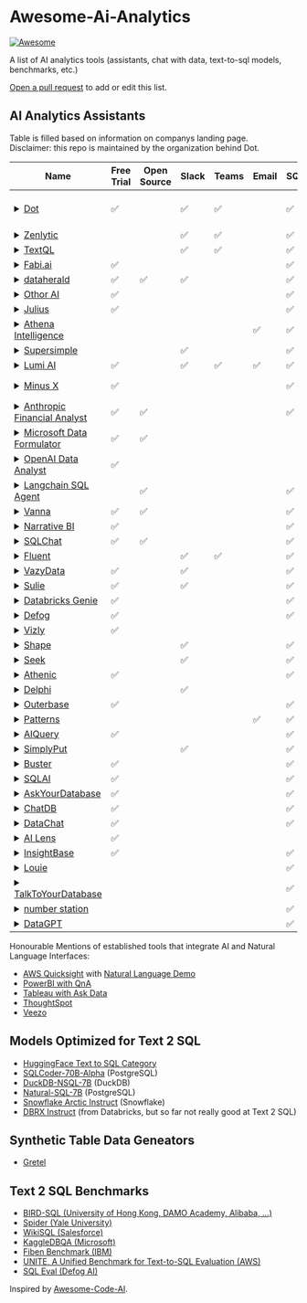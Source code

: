 # Awesome-Ai-Analytics

[![Awesome](https://cdn.jsdelivr.net/gh/sindresorhus/awesome@d7305f38d29fed78fa85652e3a63e154dd8e8829/media/badge.svg)](https://github.com/sindresorhus/awesome)

A list of AI analytics tools (assistants, chat with data, text-to-sql models, benchmarks, etc.)

[Open a pull request](https://github.com/Snowboard-Software/awesome-ai-analytics/pulls) to add or edit this list.

## AI Analytics Assistants

Table is filled based on information on companys landing page.  
Disclaimer: this repo is maintained by the organization behind Dot.

| Name         | Free Trial | Open Source | Slack | Teams | Email | SQL | Semantic Layer | Python | File Upload | BI Tool Integrations |
|--------------|------------|-------------|-------|-------|-------|-------|--------|--------|--------|--|
| <details><summary>[Dot](https://www.getdot.ai/)</summary>Dot, the data bot enables true Analytics Self-Service for business stakeholders. Free your data team to focus on high impact tasks by automating ad-hoc requests and more.</details> | ✅ | | ✅ | ✅ | | ✅ | ✅ | ✅ | ✅ | Looker, Tableau, Metabase |
| <details><summary>[Zenlytic](https://www.zenlytic.com/)</summary>Business Intelligence you can talk to. Tap into BI that answers your data questions in seconds, eliminating your reliance on a time-strapped analytics team. </details> | | | ✅ | ✅ | | ✅ | ✅ | ✅ | ✅ | self build
| <details><summary>[TextQL](https://www.textql.com/)</summary>Ana is your team's personal data scientist</details> | | | ✅ | ✅ | | ✅ | ✅ | | | |
| <details><summary>[Fabi.ai](https://fabi.ai/)</summary>The AI data analyst you've been waiting for. Fabi.ai combines SQL, Python and AI automation into one collaborative platform.</details>  | ✅          |             |       |       |       | ✅   | ✅              | ✅      | ✅           | self build |
| <details><summary>[dataherald](https://www.dataherald.com/)</summary>Embed Text-to-SQL right into your product with our versatile API. Get started free</details> | ✅ | ✅ | ✅ | | | ✅ | | | |
| <details><summary>[Othor AI](https://www.othor.ai/)</summary>Othor is an AI-native fast, simple, and secure alternative to popular business intelligence solutions. Othor utilizes large language models (LLMs) to deliver custom business intelligence solutions in seconds.</details> | ✅ |  | | | | ✅ | ✅ | | ✅ |  |
| <details><summary>[Julius](https://julius.ai/)</summary>Chat with your files and get expert-level insights in seconds.</details> | ✅ | | | | | ✅ | | ✅ | ✅ |
| <details><summary>[Athena Intelligence](https://www.athenaintelligence.ai/)</summary>Meet Athena, the 24/7 Enterprise AI Data Analyst.</details> |  | |  |  | ✅ | ✅ |  | ✅ | ✅ |
| <details><summary>[Supersimple](https://www.supersimple.io/)</summary>Self-service BI that lets anyone accurately answer complex ad-hoc data questions. Supersimple's AI fully explains its work using no-code steps instead of generating hard-to-read SQL.</details> |  | | ✅ | | | ✅ | ✅ | ✅ |  |
| <details><summary>[Lumi AI](https://www.lumi-ai.com/)</summary>Enterprise Analytics Made Simple and Conversational. Instantly find actionable insights that drive financial results from large operational data using plain language prompts.</details> |✅ | | ✅ | ✅ | ✅ | ✅ | ✅ | ✅ | ✅ |
| <details><summary>[Minus X](https://minusx.ai/)</summary>AI Data Scientist for Jupyter/Metabase. A Chrome Extension that operates your analytics apps for you. MinusX is the fastest way to get insights from data.</details> | ✅ | | | | | ✅ | |✅ | | Metabase, Jupyter |
| <details><summary>[Anthropic Financial Analyst](https://github.com/anthropics/anthropic-quickstarts/tree/main/financial-data-analyst)</summary>A sophisticated Next.js application that combines Claude's capabilities with interactive data visualization to analyze financial data via chat. (Quickstart Guide)</details> | ✅ | ✅ | | | | ✅ | | |✅ |
| <details><summary>[Microsoft Data Formulator](https://github.com/microsoft/data-formulator)</summary>Transform data and create rich visualizations iteratively with AI 🪄. Try Data Formulator now in GitHub Codespaces!</details> | ✅ | ✅ | | | | | | ✅ | ✅ | self build
| <details><summary>[OpenAI Data Analyst](https://chat.openai.com/g/g-HMNcP6w7d-data-analyst)</summary>Drop in any files and I can help analyze and visualize your data.</details> | ✅ | | | | | | | ✅ | ✅ |
| <details><summary>[Langchain SQL Agent](https://python.langchain.com/docs/use_cases/sql/agents/)</summary>LangChain has a SQL Agent which provides a more flexible way of interacting with SQL Databases than a chain.</details> | | ✅ | | | | ✅ | | ✅ | |
| <details><summary>[Vanna](https://vanna.ai/)</summary>The revolutionary open source Python package that's changing the game in SQL database interaction</details> | ✅ | ✅ | | | | ✅ | | | |
| <details><summary>[Narrative BI](https://www.narrative.bi/ai-data-analyst)</summary> Chat with your data: integrates seamlessly with CSV/XLSX, GA4, Google Ads, Google Search Console, and more.</details> | ✅ | |  |  | | ✅ |  |  | ✅ |
| <details><summary>[SQLChat](https://www.sqlchat.ai/)</summary>Chat-based SQL Client and Editor for the next decade</details> | ✅ | ✅ | | | | ✅ | | | |
| <details><summary>[Fluent](https://www.fluenthq.com)</summary>Self-serve your company's data insights with AI</details> | | | ✅ | ✅ | | ✅ | | | |
| <details><summary>[VazyData](https://www.vazydata.com/)</summary>Vazy is a simple and intuitive data analysis co-pilot that helps you manage your decisions with ease and speed.</details> | ✅ | | ✅ | | | ✅ | | |
| <details><summary>[Sulie](https://sulie.co/)</summary>The data analysis copilot for your data. Analyze data or make data predictions in plain english, right when you need it.</details> | ✅ | | ✅ | | | ✅ |  |  |  | |
| <details><summary>[Databricks Genie](https://www.databricks.com/product/ai-bi/genie)</summary>AI/BI Genie. Converse with your data.</details> | ✅ | |  |  | | ✅ |  |  |  | |
| <details><summary>[Defog](https://defog.ai/)</summary>Speed up data analyses in SQL, Python and R with AI assistants and agents tailored for your business - without sharing your data.</details> | ✅ | | | | | ✅ | | |
| <details><summary>[Vizly](https://vizly.fyi/)</summary>Vizly is an AI-powered data scientist that lets you chat with your data, visualize insights, and perform analysis.</details> | ✅ | | | | | | | ✅ | ✅ |
| <details><summary>[Shape](https://shape.xyz/)</summary>Query your database in plain english</details> |  |  | ✅ | | | ✅ | | | |
| <details><summary>[Seek](https://www.seek.ai/)</summary>Seek is a Generative AI platform that empowers business users to query their data sets and frees up data science teams from ad-hoc requests for analysis.</details> | | | ✅ | | | ✅ | | |
| <details><summary>[Athenic](https://www.athenic.com/)</summary>AI-enabled analytics platform for all business teams, no technical knowledge required</details> | ✅ | | | | | ✅ | | |
| <details><summary>[Delphi](https://www.delphihq.com)</summary>Connect your data, build charts and dashboards, and get blazing fast insights using AI. Securely, privately, and quickly.</details> | | | ✅ | | | | ✅ | |
| <details><summary>[Outerbase](https://www.outerbase.com/)</summary>AI-powered database platform for viewing, querying, visualizing, and editing your data.</details> | ✅ | | | | | ✅ | | |
| <details><summary>[Patterns](https://patterns.app/)</summary>An expert in your data stack, AI works as an extension to your company's data analysts. You can get in touch via chat, email, or by submitting a ticket.</details> | | | | | ✅ | ✅ | | |
| <details><summary>[AIQuery](https://aiquery.co)</summary>Use simple English and let AI do the heavy lifting for you. With AI Query anyone can create efficient SQL queries, without even knowing a thing about it.</details> | ✅ | | | | | ✅ | | |
| <details><summary>[SimplyPut](https://simplyput.ai/)</summary>SimplyPut empowers your company to chat with data using AI. Trust the answers you receive and make data accessible and understandable for all.</details> | | | ✅ | | | ✅ | | |
| <details><summary>[Buster](https://www.buster.so/)</summary>Build, monitor, and deploy a SQL API that's trained on your database. Manage security, performance, and access controls from one place.</details> | ✅ | | | | | ✅ | | |
| <details><summary>[SQLAI](https://www.sqlai.ai/)</summary>AI generates, fixes, explains and optimizes SQL queries. Add your database schema and effortlessly train AI to understand it using AI-powered vector search. This ensures unparalleled accuracy.</details> | ✅ | | | | | ✅ | | |
| <details><summary>[AskYourDatabase](https://www.askyourdatabase.com/)</summary>No SQL, Connect your database and chat with your data in ChatGPT.</details> | ✅ | | | | | ✅ | | |
| <details><summary>[ChatDB](https://www.chatdb.ai/)</summary>Build powerful, beautiful dashboards with no code!</details> | ✅ | | | | | ✅ | | |
| <details><summary>[DataChat](https://datachat.ai/)</summary>Meet the no-code, generative AI platform for instant analytics</details> | ✅ | | | | | ✅ | | |
| <details><summary>[AI Lens](https://www.lensvisual.io/)</summary>Supercharge Your Power BI Dashboards with OpenAI and ChatGPT</details> | ✅ | | | | | | | | |
| <details><summary>[InsightBase](https://insightbase.ai/)</summary>Powerful AI-powered analytics for your business.</details> | ✅ | | | | | ✅ | | |
| <details><summary>[Louie](https://www.louie.ai/)</summary>Make talking to data a breeze with a genAI-first design that helps you query, analyze, visualize, and collaborate</details> | | | | | | ✅ | | |
| <details><summary>[TalkToYourDatabase](https://talktoyourdatabase.com/)</summary>STOP WASTING YOUR TIME WRITING SQL</details> | | | | | | ✅ | | |
| <details><summary>[number station](https://numbersstation.ai/)</summary>Free the power of your data with Numbers Station, the multi-agent AI-native analytics platform.</details> | | | | | | ✅ | | | |
| <details><summary>[DataGPT](https://datagpt.com/)</summary>The First Conversational AI Data Analyst. Ask DataGPT any question and get analyst-grade answers in seconds.</details> | | | | | | ✅ | | | |


Honourable Mentions of established tools that integrate AI and Natural Language Interfaces:
- [AWS Quicksight](https://aws.amazon.com/quicksight/) with [Natural Language Demo ](https://www.youtube.com/watch?v=0IBAS2GiWwo)
- [PowerBI with QnA](https://powerbi.microsoft.com/fr-ca/blog/ask-your-data-questions-with-q-amp-a/)
- [Tableau with Ask Data](https://help.tableau.com/current/pro/desktop/en-us/ask_data.htm)
- [ThoughtSpot](https://www.thoughtspot.com/)
- [Veezo](https://www.veezoo.com/)
  

## Models Optimized for Text 2 SQL
- [HuggingFace Text to SQL Category](https://huggingface.co/models?other=text-to-sql)
- [SQLCoder-70B-Alpha](https://huggingface.co/defog/sqlcoder-70b-alpha) (PostgreSQL)
- [DuckDB-NSQL-7B](https://huggingface.co/motherduckdb/DuckDB-NSQL-7B-v0.1) (DuckDB)
- [Natural-SQL-7B](https://huggingface.co/chatdb/natural-sql-7b) (PostgreSQL)
- [Snowflake Arctic Instruct](https://huggingface.co/Snowflake/snowflake-arctic-instruct) (Snowflake)
- [DBRX Instruct](https://huggingface.co/databricks/dbrx-instruct) (from Databricks, but so far not really good at Text 2 SQL)


## Synthetic Table Data Geneators
- [Gretel](https://gretel.ai/)


## Text 2 SQL Benchmarks
- [BIRD-SQL (University of Hong Kong, DAMO Academy, Alibaba, ...)](https://bird-bench.github.io/)
- [Spider (Yale University)](https://yale-lily.github.io/spider)
- [WikiSQL (Salesforce)](https://github.com/salesforce/WikiSQL)
- [KaggleDBQA (Microsoft)](https://www.microsoft.com/en-us/research/publication/kaggledbqa-realistic-evaluation-of-text-to-sql-parsers/)
- [Fiben Benchmark (IBM)](https://github.com/IBM/fiben-benchmark)
- [UNITE, A Unified Benchmark for Text-to-SQL Evaluation (AWS)](https://github.com/awslabs/unified-text2sql-benchmark)
- [SQL Eval (Defog AI)](https://github.com/defog-ai/sql-eval)


Inspired by [Awesome-Code-AI](https://github.com/sourcegraph/awesome-code-ai).


